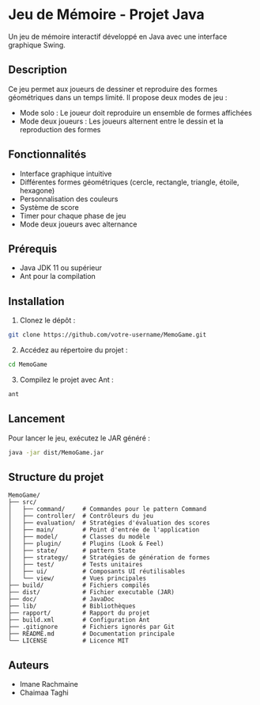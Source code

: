 # Jeu de Mémoire - Projet Java

Un jeu de mémoire interactif développé en Java avec une interface graphique Swing.

## Description

Ce jeu permet aux joueurs de dessiner et reproduire des formes géométriques dans un temps limité. Il propose deux modes de jeu :
- Mode solo : Le joueur doit reproduire un ensemble de formes affichées 
- Mode deux joueurs : Les joueurs alternent entre le dessin et la reproduction des formes

## Fonctionnalités

- Interface graphique intuitive
- Différentes formes géométriques (cercle, rectangle, triangle, étoile, hexagone)
- Personnalisation des couleurs
- Système de score
- Timer pour chaque phase de jeu
- Mode deux joueurs avec alternance

## Prérequis

- Java JDK 11 ou supérieur
- Ant pour la compilation

## Installation

1. Clonez le dépôt :
```bash
git clone https://github.com/votre-username/MemoGame.git
```

2. Accédez au répertoire du projet :
```bash
cd MemoGame
```

3. Compilez le projet avec Ant :
```bash
ant
```

## Lancement

Pour lancer le jeu, exécutez le JAR généré :
```bash
java -jar dist/MemoGame.jar
```

## Structure du projet

```
MemoGame/
├── src/
│   ├── command/     # Commandes pour le pattern Command
│   ├── controller/  # Contrôleurs du jeu
│   ├── evaluation/  # Stratégies d'évaluation des scores
│   ├── main/        # Point d'entrée de l'application
│   ├── model/       # Classes du modèle
│   ├── plugin/      # Plugins (Look & Feel)
│   ├── state/       # pattern State
│   ├── strategy/    # Stratégies de génération de formes
│   ├── test/        # Tests unitaires
│   ├── ui/          # Composants UI réutilisables
│   └── view/        # Vues principales
├── build/           # Fichiers compilés
├── dist/            # Fichier executable (JAR)
├── doc/             # JavaDoc 
├── lib/             # Bibliothèques 
├── rapport/         # Rapport du projet
├── build.xml        # Configuration Ant
├── .gitignore       # Fichiers ignorés par Git
├── README.md        # Documentation principale
└── LICENSE          # Licence MIT
```


## Auteurs

- Imane Rachmaine
- Chaimaa Taghi